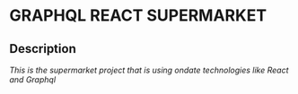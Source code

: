 # GRAPHQL REACT SUPERMARKET
## Description
_This is the supermarket project that is using ondate technologies like React and Graphql_ 

